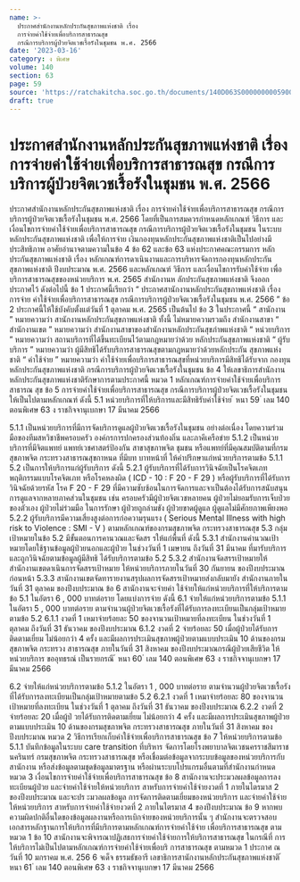 ```yaml
---
name: >-
  ประกาศสำนักงานหลักประกันสุขภาพแห่งชาติ เรื่อง
  การจ่ายค่าใช้จ่ายเพื่อบริการสาธารณสุข
  กรณีการบริการผู้ป่วยจิตเวชเรื้อรังในชุมชน พ.ศ. 2566
date: '2023-03-16'
category: ง พิเศษ
volume: 140
section: 63
page: 59
source: 'https://ratchakitcha.soc.go.th/documents/140D063S0000000005900.pdf'
draft: true
---
```


# ประกาศสำนักงานหลักประกันสุขภาพแห่งชาติ เรื่อง การจ่ายค่าใช้จ่ายเพื่อบริการสาธารณสุข กรณีการบริการผู้ป่วยจิตเวชเรื้อรังในชุมชน พ.ศ. 2566

ประกาศสำนักงานหลักประกันสุขภาพแห่งชาติ เรื่อง การจ่ายค่าใช้จ่ายเพื่อบริการสาธารณสุข กรณีการบริการผู้ป่วยจิตเวชเรื้อรังในชุมชน พ.ศ. 2566 โดยที่เป็นการสมควรกำหนดหลักเกณฑ์ วิธีการ และเงื่อนไขการจ่ายค่าใช้จ่ายเพื่อบริการสาธารณสุข กรณีการบริการผู้ป่วยจิตเวชเรื้อรังในชุมชน ในระบบหลักประกันสุขภาพแห่งชาติ เพื่อให้การจ่าย เงินกองทุนหลักประกันสุขภาพแห่งชาติเป็นไปอย่างมีประสิทธิภาพ อาศัยอำนาจตามความในข้อ 4 ข้อ 62 และข้อ 63 แห่งประกาศคณะกรรมการ หลักประกันสุขภาพแห่งชาติ เรื่อง หลักเกณฑ์การดาเนินงานและการบริหารจัดการกองทุนหลักประกัน สุขภาพแห่งชาติ ปีงบประมาณ พ.ศ. 2566 และหลักเกณฑ์ วิธีการ และเงื่อนไขการรับค่าใช้จ่าย เพื่อบริการสาธารณสุขของหน่วยบริการ พ.ศ. 2565 สำนักงานห ลักประกันสุขภาพแห่งชาติ จึงออกประกาศไว้ ดังต่อไปนี้ ข้อ 1 ประกาศนี้เรียกว่า “ ประกาศสานักงานหลักประกันสุขภาพแห่งชาติ เรื่อง การจ่าย ค่าใช้จ่ายเพื่อบริการสาธารณสุข กรณีการบริการผู้ป่วยจิตเวชเรื้อรังในชุมชน พ.ศ. 2566 ” ข้อ 2 ประกาศนี้ให้ใช้บังคับตั้งแต่วันที่ 1 ตุลาคม พ.ศ. 2565 เป็นต้นไป ข้อ 3 ในประกาศนี้ “ สานักงาน ” หมายความว่า สานักงานหลักประกันสุขภาพแห่งชาติ ทั้งนี้ ไม่หมายความรวมถึง สำนักงานสาขา “ สำนักงานเขต ” หมายความว่า สำนักงานสาขาของสำนักงานหลักประกันสุขภำพแห่งชาติ “ หน่วยบริการ ” หมายความว่า สถานบริการที่ได้ขึ้นทะเบียนไว้ตามกฎหมายว่าด้วย หลักประกันสุขภาพแห่งชาติ “ ผู้รับบริการ ” หมายความว่า ผู้มีสิทธิได้รับบริการสาธารณสุขตามกฎหมายว่าด้วยหลักประกัน สุขภาพแห่งชาติ “ ค่าใช้จ่าย ” หมายความว่า ค่าใช้จ่ายเพื่อบริการสาธารณสุขที่หน่วยบริการมีสิทธิได้รับจาก กองทุนหลักประกันสุขภาพแห่งชาติ กรณีการบริการผู้ป่วยจิตเวชเรื้อรังในชุมชน ข้อ 4 ให้เลขาธิการสำนักงานหลักประกันสุขภาพแห่งชาติรักษาการตามประกาศนี้ หมวด 1 หลักเกณฑ์การจ่ายค่าใช้จ่ายเพื่อบริการสาธารณ สุข ข้อ 5 การจ่ายค่าใช้จ่ายเพื่อบริการสาธารณสุข กรณีการบริการผู้ป่วยจิตเวชเรื้อรังในชุมชน ให้เป็นไปตามหลักเกณฑ์ ดังนี้ 5.1 หน่วยบริการที่ให้บริการและมีสิทธิรับค่าใช้จ่าย ้ หนา 59 ่ เลม 140 ตอนพิเศษ 63 ง ราชกิจจานุเบกษา 17 มีนาคม 2566

5.1.1 เป็นหน่วยบริการที่มีการจัดบริการดูแลผู้ป่วยจิตเวชเรื้อรังในชุมชน อย่างต่อเนื่อง โดยความร่วมมือของทีมสหวิชาชีพครอบครัว องค์กรการปกครองส่วนท้องถิ่น และภาคีเครือข่าย 5.1.2 เป็นหน่วยบริการที่มีจิตแพทย์ แพทย์เวชศาสตร์ป้องกัน สาขาสุขภาพจิต ชุมชน หรือแพทย์ที่มีคุณสมบัติตามที่กรมสุขภาพจิต กระทรวงสาธารณสุขกาหนด ที่มีบท บาทหน้าที่ ให้คำปรึกษาแก่หน่วยบริการตามข้อ 5.1.1 5.2 เป็นการให้บริการแก่ผู้รับบริการ ดังนี้ 5.2.1 ผู้รับบริการที่ได้รับการวินิจฉัยเป็นโรคจิตเภท พฤติกรรมแบบโรคจิตเภท หรือโรคหลงผิด ( ICD - 10 : F 20 - F 29 ) หรือผู้รับบริการที่ได้รับการวินิจฉัยด้วยรหัส โรค F 20 - F 29 ที่มีความซับซ้อนในการจัดการและจาเป็นต้องได้รับการสนับสนุนการดูแลจากหลายภาคส่วนในชุมชน เช่น ครอบครัวมีผู้ป่วยจิตเวชหลายคน ผู้ป่วยไม่ยอมรับการเจ็บป่วยของตัวเอง ผู้ป่วยไม่ร่วมมือ ในการรักษา ผู้ป่วยถูกล่ามขัง ผู้ป่วยขาดผู้ดูแล ผู้ดูแลไม่มีศักยภาพเพียงพอ 5.2.2 ผู้รับบริการมีความเสี่ยงสูงต่อการก่อความรุนแรง ( Serious Mental Illness with high risk to Violence : SMI - V ) ตามหลักเกณฑ์ของกรมสุขภาพจิต กระทรวงสาธารณสุข 5.3 กลุ่มเป้าหมายในข้อ 5.2 มีขั้นตอนการคานวณและจัดสร รให้แก่พื้นที่ ดังนี้ 5.3.1 สำนักงานคำนวณเป้าหมายโดยใช้ฐานข้อมูลผู้ป่วยนอกและผู้ป่วย ในช่วงวันที่ 1 เมษายน ถึงวันที่ 31 มีนาคม ที่มารับบริการและถูกวินิจฉัยตามข้อมูลผู้มีสิทธิ ได้รับบริการตามข้อ 5.2 5.3.2 สำนักงานจัดสรรเป้าหมายให้สำนักงานเขตดาเนินการจัดสรรเป้าหมาย ให้หน่วยบริการภายในวันที่ 30 กันยายน ของปีงบประมาณก่อนหน้า 5.3.3 สานักงานเขตจัดทารายงานสรุปผลการจัดสรรเป้าหมายส่งกลับมายัง สำนักงานภายในวันที่ 31 ตุลาคม ของปีงบประมาณ ข้อ 6 สานักงานจะจ่ายค่า ใช้จ่ายให้แก่หน่วยบริการที่ให้บริการตามข้อ 5.1 ในอัตรา 6 , 000 บาทต่อราย โดยแบ่งการจ่าย ดังนี้ 6.1 จ่ายให้แก่หน่วยบริการตามข้อ 5.1.1 ในอัตรา 5 , 000 บาทต่อราย ตามจำนวนผู้ป่วยจิตเวชเรื้อรังที่ได้รับการลงทะเบียนเป็นกลุ่มเป้าหมายตามข้อ 5.2 6.1.1 งวดที่ 1 เหมาจ่ายร้อยละ 50 ของจานวนเป้าหมายที่ลงทะเบียน ในช่วงวันที่ 1 ตุลาคม ถึงวันที่ 31 ธันวาคม ของปีงบประมาณ 6.1.2 งวดที่ 2 จ่ายร้อยละ 50 เมื่อผู้ป่วยได้รับการติดตามเยี่ยม ไม่น้อยกว่า 4 ครั้ง และมีผลการประเมินสุขภาพผู้ป่วยตามแบบประเมิน 10 ด้านของกรมสุขภาพจิต กระทรวง สาธารณสุข ภายในวันที่ 31 สิงหาคม ของปีงบประมาณกรณีผู้ป่วยเสียชีวิต ให้หน่วยบริการ ขออุทธรณ์ เป็นรายกรณี ้ หนา 60 ่ เลม 140 ตอนพิเศษ 63 ง ราชกิจจานุเบกษา 17 มีนาคม 2566

6.2 จ่ายให้แก่หน่วยบริการตามข้อ 5.1.2 ในอัตรา 1 , 000 บาทต่อราย ตามจำนวนผู้ป่วยจิตเวชเรื้อรังที่ได้รับการลงทะเบียนเป็นกลุ่มเป้าหมายตามข้อ 5.2 6.2.1 งวดที่ 1 เหมาจ่ายร้อยละ 80 ของจานวนเป้าหมายที่ลงทะเบียน ในช่วงวันที่ 1 ตุลาคม ถึงวันที่ 31 ธันวาคม ของปีงบประมาณ 6.2.2 งวดที่ 2 จ่ายร้อยละ 20 เมื่อผู้ป่ วยได้รับการติดตามเยี่ยม ไม่น้อยกว่า 4 ครั้ง และมีผลการประเมินสุขภาพผู้ป่วยตามแบบประเมิน 10 ด้านของกรมสุขภาพจิต กระทรวงสาธารณสุข ภายในวันที่ 31 สิงหาคม ของปีงบประมาณ หมวด 2 วิธีการเรียกเก็บค่าใช้จ่ายเพื่อบริการสาธารณสุข ข้อ 7 ให้หน่วยบริการตามข้อ 5.1.1 บันทึกข้อมูลในระบบ care transition ที่บริหาร จัดการโดยโรงพยาบาลจิตเวชนครราชสีมาราชนครินทร์ กรมสุขภาพจิต กระทรวงสาธารณสุข หรือเชื่อมต่อข้อมูลจากระบบข้อมูลของหน่วยบริการกับสานักงาน หรือส่งข้อมูลตามชุดข้อมูลมาตรฐาน หรือผ่านระบบโปรแกรมอื่นตามที่สำนักงานกำหนด หมวด 3 เงื่อนไขการจ่ายค่าใช้จ่ายเพื่อบริการสาธารณสุข ข้อ 8 สานักงานจะประมวลผลข้อมูลการลงทะเบียนผู้ป่วย และจ่ายค่าใช้จ่ายให้หน่วยบริการ สาหรับการจ่ายค่าใช้จ่ายงวดที่ 1 ภายในไตรมาส 2 ของปีงบประมาณ และจะปร ะมวลผลข้อมูล การจัดการติดตามเยี่ยมของหน่วยบริการ และจ่ายค่าใช้จ่ายให้หน่วยบริการ สาหรับการจ่ายค่าใช้จ่ายงวดที่ 2 ภายในไตรมาส 4 ของปีงบประมาณ ข้อ 9 หากพบความผิดปกติอื่นใดของข้อมูลผลงานหรือการเบิกจ่ายของหน่วยบริการนั้น ๆ สำนักงานจะตรวจสอบเอกสารหลักฐานการให้บริการที่มีบริการตามหลักเกณฑ์การจ่ายค่าใช้จ่าย เพื่อบริการสาธารณสุข ตามหมวด 1 ข้อ 10 สานักงานจะพิจารณาปฏิเสธการจ่ายค่าใช้จ่ายการให้บริการสาธารณสุข ในกรณีที่ การให้บริการไม่เป็นไปตามหลักเกณฑ์การจ่ายค่าใช้จ่ายเพื่อบริ การสาธารณสุข ตามหมวด 1 ประกาศ ณ วันที่ 10 มกราคม พ.ศ. 256 6 จเด็จ ธรรมธัชอารี เลขาธิการสานักงานหลักประกันสุขภาพแห่งชาติ ้ หนา 61 ่ เลม 140 ตอนพิเศษ 63 ง ราชกิจจานุเบกษา 17 มีนาคม 2566
